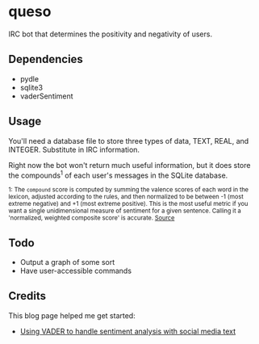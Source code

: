 # queso
IRC bot that determines the positivity and negativity of users.

## Dependencies
- pydle
- sqlite3
- vaderSentiment

## Usage
You'll need a database file to store three types of data, TEXT, REAL, and INTEGER. Substitute in IRC information.

Right now the bot won't return much useful information, but it does store the compounds<sup>1</sup> of each user's messages in the SQLite database.

<sup>1: The `compound` score is computed by summing the valence scores of each word in the lexicon, adjusted according to the rules, and then normalized to be between -1 (most extreme negative) and +1 (most extreme positive). This is the most useful metric if you want a single unidimensional measure of sentiment for a given sentence. Calling it a 'normalized, weighted composite score' is accurate. [Source](https://github.com/cjhutto/vaderSentiment#about-the-scoring)</sup>

## Todo
- Output a graph of some sort
- Have user-accessible commands

## Credits
This blog page helped me get started:

- [Using VADER to handle sentiment analysis with social media text](http://t-redactyl.io/blog/2017/04/using-vader-to-handle-sentiment-analysis-with-social-media-text.html)